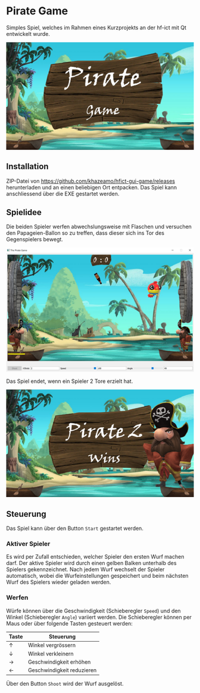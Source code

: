 # Pirate Game

Simples Spiel, welches im Rahmen eines Kurzprojekts an der hf-ict mit Qt entwickelt wurde.

![splash screen](./img/splashscreen.png)

## Installation

ZIP-Datei von https://github.com/khazeamo/hfict-gui-game/releases herunterladen und an einen beliebigen Ort entpacken.
Das Spiel kann anschliessend über die EXE gestartet werden.

## Spielidee
Die beiden Spieler werfen abwechslungsweise mit Flaschen und versuchen den Papageien-Ballon so zu treffen,
dass dieser sich ins Tor des Gegenspielers bewegt.

![gameplay](./img/gameplay.png)

Das Spiel endet, wenn ein Spieler 2 Tore erzielt hat.

![game over](./img/gameover.png)

## Steuerung
Das Spiel kann über den Button `Start` gestartet werden.

### Aktiver Spieler
Es wird per Zufall entschieden, welcher Spieler den ersten Wurf machen darf.
Der aktive Spieler wird durch einen gelben Balken unterhalb des Spielers gekennzeichnet.
Nach jedem Wurf wechselt der Spieler automatisch, wobei die Wurfeinstellungen gespeichert und beim nächsten Wurf des
Spielers wieder geladen werden.

### Werfen
Würfe können über die Geschwindigkeit (Schieberegler `Speed`) und den Winkel (Schieberegler `Angle`) variiert werden.
Die Schieberegler können per Maus oder über folgende Tasten gesteuert werden:

Taste | Steuerung
----- | -------------------------
&uarr;|Winkel vergrössern
&darr;|Winkel verkleinern
&rarr;|Geschwindigkeit erhöhen
&larr;|Geschwindigkeit reduzieren

Über den Button `Shoot` wird der Wurf ausgelöst.
